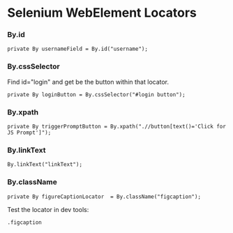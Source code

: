 # Selenium WebElement Locators


### By.id

    private By usernameField = By.id("username");

### By.cssSelector

Find id="login" and get be the button within that locator. 

    private By loginButton = By.cssSelector("#login button");

### By.xpath

    private By triggerPromptButton = By.xpath(".//button[text()='Click for JS Prompt']");
    
### By.linkText

    By.linkText("linkText");
    
    
### By.className

    private By figureCaptionLocator  = By.className("figcaption");
    
Test the locator in dev tools: 

    .figcaption